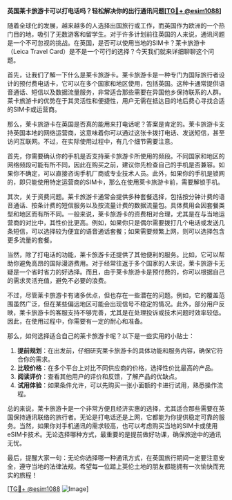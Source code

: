 **英国莱卡旅游卡可以打电话吗？轻松解决你的出行通讯问题[[TG💪+ @esim1088](https://t.me/s/esim1088)]**

随着全球化的发展，越来越多的人选择出国旅行或工作，而英国作为欧洲的一个热门目的地，吸引了无数游客和留学生。对于许多计划前往英国的人来说，通讯问题是一个不可忽视的挑战。在英国，是否可以使用当地的SIM卡？莱卡旅游卡（Leica Travel Card）是不是一个可行的选择？今天我们就来详细聊聊这个问题。

首先，让我们了解一下什么是莱卡旅游卡。莱卡旅游卡是一种专门为国际旅行者设计的预付费电话卡，它可以在多个国家和地区使用，包括英国。这种卡通常提供语音通话、短信以及数据流量服务，非常适合那些需要在异国他乡保持联系的人群。莱卡旅游卡的优势在于其灵活性和便捷性，用户无需在抵达目的地后费心寻找合适的SIM卡或运营商。

那么，莱卡旅游卡在英国是否真的能用来打电话呢？答案是肯定的。莱卡旅游卡支持英国本地的网络运营商，这意味着你可以通过这张卡拨打电话、发送短信，甚至访问互联网。不过，在实际使用过程中，有几个细节需要注意。

首先，你需要确认你的手机是否支持莱卡旅游卡所使用的频段。不同国家和地区的网络频段可能有所不同，因此在购买之前，建议你先检查自己的手机是否兼容。如果你不确定，可以直接咨询手机厂商或专业技术人员。此外，如果你的手机是锁网的，即只能使用特定运营商的SIM卡，那么在使用莱卡旅游卡前，需要解锁手机。

其次，关于资费问题。莱卡旅游卡通常会提供多种套餐选择，包括按分钟计费的语音通话、按条计费的短信服务以及按流量计费的数据流量包。具体费用会因套餐类型和地区而有所不同。一般来说，莱卡旅游卡的资费相对合理，尤其是在与当地运营商的对比中，其性价比更高。例如，如果你只是偶尔需要拨打几个电话或发送几条短信，可以选择较为便宜的语音通话套餐；如果需要频繁上网，则可以选择包含更多流量的套餐。

当然，除了打电话的功能，莱卡旅游卡还提供了其他便利的服务。比如，它可以帮助你避免高昂的国际漫游费用。对于经常往返于多个国家的人来说，莱卡旅游卡无疑是一个省时省力的好选择。而且，由于莱卡旅游卡是预付费的，你可以根据自己的需求灵活充值，避免不必要的浪费。

不过，尽管莱卡旅游卡有诸多优点，但也存在一些潜在的问题。例如，它的覆盖范围虽然广泛，但在某些偏远地区可能会出现信号不稳定的情况。此外，部分用户反映，莱卡旅游卡的客服支持不够完善，尤其是在处理投诉或技术问题时效率较低。因此，在使用过程中，你需要有一定的耐心和准备。

那么，如何选择适合自己的莱卡旅游卡呢？以下是一些实用的小贴士：

1. **提前规划**：在出发前，仔细研究莱卡旅游卡的具体功能和服务内容，确保它符合你的需求。
2. **比较价格**：在多个平台上对比不同供应商的价格，选择性价比最高的产品。
3. **阅读评价**：查看其他用户的评价和反馈，了解产品的优缺点。
4. **试用体验**：如果条件允许，可以先购买一张小面额的卡进行试用，熟悉操作流程。

总的来说，莱卡旅游卡是一个非常方便且经济实惠的选择，尤其适合那些需要在英国保持通讯联络的旅行者。无论是打电话还是上网，它都能为你提供稳定可靠的服务。当然，如果你对手机通讯的需求较高，也可以考虑购买当地的SIM卡或使用eSIM卡技术。无论选择哪种方式，最重要的是提前做好功课，确保旅途中的通讯无忧。

最后，提醒大家一句：无论你选择哪一种通讯方式，在英国旅行期间一定要注意安全，遵守当地的法律法规。希望每一位踏上英伦土地的朋友都能拥有一次愉快而充实的旅程！

[[TG💪+ @esim1088](https://t.me/s/esim1088) ![Image](https://i.postimg.cc/4NQfJmqS/Snipaste-2025-05-13-00-14-12.png)]